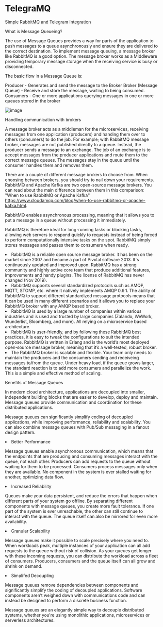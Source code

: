 # TelegraMQ
Simple RabbitMQ and Telegram Integration 

 What is Message Queueing?

The use of Message Queues provides a way for parts of the application to push messages to a queue asynchronously and ensure they are delivered to the correct destination. To implement message queuing, a message broker like RabbitMQ is a good option. The message broker works as a Middleware providing temporary message storage when the receiving service is busy or disconnected. 

The basic flow in a Message Queue is:

Producer - Generates and send the message to the Broker
Broker (Message Queue) - Receive and store the message, waiting to being consumed.
Consumers - One or more applications querying messages in one or more queues stored in the broker

![image](https://user-images.githubusercontent.com/52551615/190854332-ef00b071-8cc3-4f12-b1c9-c55bdefc4201.png)

Handling communication with brokers

A message broker acts as a middleman for the microservices, receiving messages from one application (producers) and handing them over to others (consumers) to do the job. For example; with RabbitMQ message broker, messages are not published directly to a queue. Instead, the producer sends a message to an exchange. The job of an exchange is to accept messages from the producer applications and route them to the correct message queues. The messages stay in the queue until the consumer handles them and removes them.

There are a couple of different message brokers to choose from. When choosing between brokers, you should try to nail down your requirements. RabbitMQ and Apache Kafka are two open-source message brokers.
You can read about the main difference between them in this comparison: "When to use RabbitMQ or Apache Kafka" https://www.cloudamqp.com/blog/when-to-use-rabbitmq-or-apache-kafka.html. 

RabbitMQ enables asynchronous processing, meaning that it allows you to put a message in a queue without processing it immediately. 

RabbitMQ is therefore ideal for long-running tasks or blocking tasks, allowing web servers to respond quickly to requests instead of being forced to perform computationally intensive tasks on the spot. RabbitMQ simply stores messages and passes them to consumers when ready.

<li>RabbitMQ is a reliable open source message broker. It has been on the market since 2007 and became a part of Pivotal software 2013. It's continuously updated and improved upon. RabbitMQ has a strong community and highly active core team that produce additional features, improvements and handy plugins. The license of RabbitMQ has never changed (Nov 2019).

<li>RabbitMQ supports several standardized protocols such as AMQP, MQTT, STOMP, etc. where it natively implements AMQP 0.9.1. The ability of RabbitMQ to support different standardized message protocols means that it can be used in many different scenarios and it allows you to replace your RabbitMQ broker with any AMQP based broker.

<li>RabbitMQ is used by a large number of companies within various industries and is used and trusted by large companies (Zalando, WeWork, Wunderlist, Bloomberg, and more). All relying on a microservice based architecture.

<li>RabbitMQ is user-friendly, and by following these RabbitMQ best practices, it is easy to tweak the configurations to suit the intended purpose. RabbitMQ is written in Erlang and is the world’s most deployed open-source message broker, meaning that it’s a well-tested, robust broker.

<li>The RabbitMQ broker is scalable and flexible. Your team only needs to maintain the producers and the consumers sending and receiveing messages to/from the queue. Under heavy load, if the queue grows larger, the standard reaction is to add more consumers and parallelize the work. This is a simple and effective method of scaling.
 
 
 
Benefits of Message Queues

In modern cloud architecture, applications are decoupled into smaller, independent building blocks that are easier to develop, deploy and maintain. Message queues provide communication and coordination for these distributed applications.

Message queues can significantly simplify coding of decoupled applications, while improving performance, reliability and scalability. You can also combine message queues with Pub/Sub messaging in a fanout design pattern.
 
 
<li>Better Performance

Message queues enable asynchronous communication, which means that the endpoints that are producing and consuming messages interact with the queue, not each other. Producers can add requests to the queue without waiting for them to be processed. Consumers process messages only when they are available. No component in the system is ever stalled waiting for another, optimizing data flow.


<li>Increased Reliability

Queues make your data persistent, and reduce the errors that happen when different parts of your system go offline. By separating different components with message queues, you create more fault tolerance. If one part of the system is ever unreachable, the other can still continue to interact with the queue. The queue itself can also be mirrored for even more availability.


<li>Granular Scalability

Message queues make it possible to scale precisely where you need to. When workloads peak, multiple instances of your application can all add requests to the queue without risk of collision. As your queues get longer with these incoming requests, you can distribute the workload across a fleet of consumers. Producers, consumers and the queue itself can all grow and shrink on demand.
 

<li>Simplifed Decoupling

Message queues remove dependencies between components and significantly simplify the coding of decoupled applications. Software components aren’t weighed down with communications code and can instead be designed to perform a discrete business function.

Message queues are an elegantly simple way to decouple distributed systems, whether you're using monolithic applications, microservices or serverless architectures.
